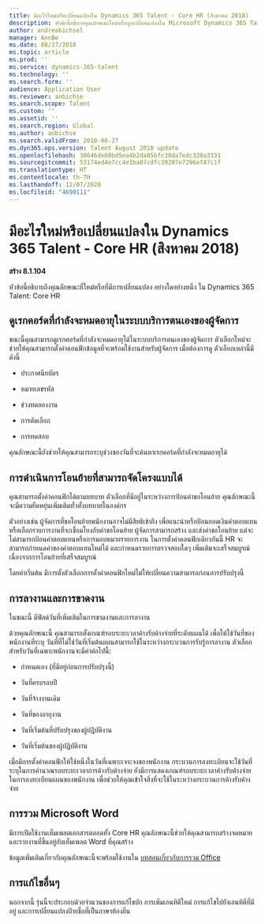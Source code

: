 ```yaml
---
title: มีอะไรใหม่หรือเปลี่ยนแปลงใน Dynamics 365 Talent - Core HR (สิงหาคม 2018)
description: หัวข้อนี้อธิบายคุณลักษณะใหม่หรือถูกเปลี่ยนแปลงใน Microsoft Dynamics 365 Talent - Core HR
author: andreabichsel
manager: AnnBe
ms.date: 08/27/2018
ms.topic: article
ms.prod: ''
ms.service: dynamics-365-talent
ms.technology: ''
ms.search.form: ''
audience: Application User
ms.reviewer: anbichse
ms.search.scope: Talent
ms.custom: ''
ms.assetid: ''
ms.search.region: Global
ms.author: anbichse
ms.search.validFrom: 2018-08-27
ms.dyn365.ops.version: Talent August 2018 update
ms.openlocfilehash: 30646de08bd5ea4b2da05bfc38da7edc320a3331
ms.sourcegitcommit: 53174ed4e7cc4e1ba07cdfc39207e7296ef87c1f
ms.translationtype: HT
ms.contentlocale: th-TH
ms.lasthandoff: 12/07/2020
ms.locfileid: "4690111"
---
```

# <a name="whats-new-or-changed-in-dynamics-365-talent---core-hr-august-2018"></a>มีอะไรใหม่หรือเปลี่ยนแปลงใน Dynamics 365 Talent - Core HR (สิงหาคม 2018)

**สร้าง 8.1.104**

หัวข้อนี้อธิบายถึงคุณลักษณะที่ใหม่หรือที่มีการเปลี่ยนแปลง อย่างใดอย่างหนึ่ง ใน Dynamics 365 Talent: Core HR

## <a name="view-expiring-records-in-manager-self-service"></a>ดูเรกคอร์ดที่กำลังจะหมดอายุในระบบบริการตนเองของผู้จัดการ

ขณะนี้คุณสามารถดูเรกคอร์ดที่กำลังจะหมดอายุได้ในระบบบริการตนเองของผู้จัดการ ตัวเลือกใหม่จะช่วยให้คุณสามารถตั้งค่าคอนฟิกข้อมูลที่จะพร้อมใช้งานสำหรับผู้จัดการ เมื่อต้องการดู ตัวเลือกเหล่านี้มีดังนี้

-   ประกาศนียบัตร

-   หมายเลขรหัส

-   ช่วงทดลองงาน

-   การคัดเลือก

-   การทดสอบ

คุณลักษณะนี้ยังช่วยให้คุณสามารถระบุช่วงของวันที่จะค้นหาเรกคอร์ดที่กำลังจะหมดอายุได้

## <a name="configurable-transfer-actions"></a>การดำเนินการโอนย้ายที่สามารถจัดโครงแบบได้

คุณสามารถตั้งค่าคอนฟิกได้ตามบทบาท ตัวเลือกที่มีอยู่ในระหว่างการป้อนคำขอโอนย้าย คุณลักษณะนี้จะมีความยืดหยุ่นเพิ่มเติมทั่วทั้งบทบาทในองค์กร

ตัวอย่างเช่น ผู้จัดการที่ขอโอนย้ายพนักงานอาจไม่มีสิทธิเข้าถึง เพื่อแนะนำหรือป้อนยอดเงินค่าตอบแทน หรือเลือกรายการงานที่จะเชื่อมโยงกับคำขอโอนย้าย ผู้จัดการสามารถสร้าง และส่งคำขอโอนย้าย แต่จะไม่สามารถป้อนค่าตอบแทนหรือการมอบหมายรายการงาน ในการตั้งค่าคอนฟิกเดียวกันนี้ HR จะสามารถกำหนดค่าของค่าตอบแทนใหม่ได้ และกำหนดรายการตรวจสอบใดๆ เพิ่มเติมจะเสร็จสมบูรณ์เนื่องจากการโอนย้ายที่เสร็จสมบูรณ์

โดยค่าเริ่มต้น มีการตั้งตัวเลือกการตั้งค่าคอนฟิกใหม่ไม่ให้เปลี่ยนความสามารถก่อนการปรับปรุงนี้

## <a name="leave-and-absence"></a>การลางานและการขาดงาน

ในขณะนี้ มีฟิลด์วันที่เพิ่มเติมในการขาดงานและการลางาน

ด้วยคุณลักษณะนี้ คุณสามารถตั้งเกณฑ์รอบระยะเวลาค้างรับค้างจ่ายที่ระดับแผนได้ เพื่อให้ใช้วันที่ของพนักงานที่ระบุ วันที่ที่ไม่ใช่วันที่เริ่มต้นแผนสามารถใช้ในระหว่างกระบวนการรับรู้การลางาน ตัวเลือกสำหรับวันที่เฉพาะพนักงานจะมีค่าต่อไปนี้:

-   กำหนดเอง (ที่มีอยู่ก่อนการปรับปรุงนี้)

-   วันที่ครบรอบปี

-   วันที่จ้างงานเดิม

-   วันที่ของอายุงาน

-   วันที่เริ่มต้นที่ปรับปรุงของผู้ปฏิบัติงาน

-   วันที่เริ่มต้นของผู้ปฏิบัติงาน

เมื่อมีการตั้งค่าคอนฟิกให้ใช้หนึ่งในวันที่เฉพาะเจาะจงของพนักงาน กระบวนการลงทะเบียนจะใช้วันที่ระบุในการคำนวณรอบระยะเวลาการค้างรับค้างจ่าย ยังมีการแสดงเกณฑ์รอบระยะเวลาค้างรับค้างจ่ายในการลงทะเบียนแผนของพนักงาน เพื่อช่วยให้คุณเข้าใจสิ่งที่จะใช้ในระหว่างกระบวนการค้างรับค้างจ่าย

## <a name="microsoft-word-integration"></a>การรวม Microsoft Word

มีการเปิดใช้งานเท็มเพลตเอกสารตลอดทั้ง Core HR คุณลักษณะนี้ช่วยให้คุณสามารถสร้างจดหมายและรายงานที่ขึ้นอยู่กับเท็มเพลต Word ที่คุณสร้าง

ข้อมูลเพิ่มเติมเกี่ยวกับคุณลักษณะนี้จะพร้อมใช้งานใน [บทสอนเกี่ยวกับการรวม Office](https://docs.microsoft.com/dynamics365/unified-operations/dev-itpro/office-integration/office-integration-tutorial?toc=/dynamics365/unified-operations/talent/toc.json)


## <a name="other-fixes"></a>การแก้ไขอื่นๆ

นอกจากนี้ รุ่นนี้จะประกอบด้วยจำนวนของการแก้ไขบัก การเพิ่มเอนทิตีใหม่ การแก้ไขไปยังเอนทิตีที่มีอยู่ และการเปลี่ยนแปลงป้ายชื่อที่เป็นภาษาท้องถิ่น
